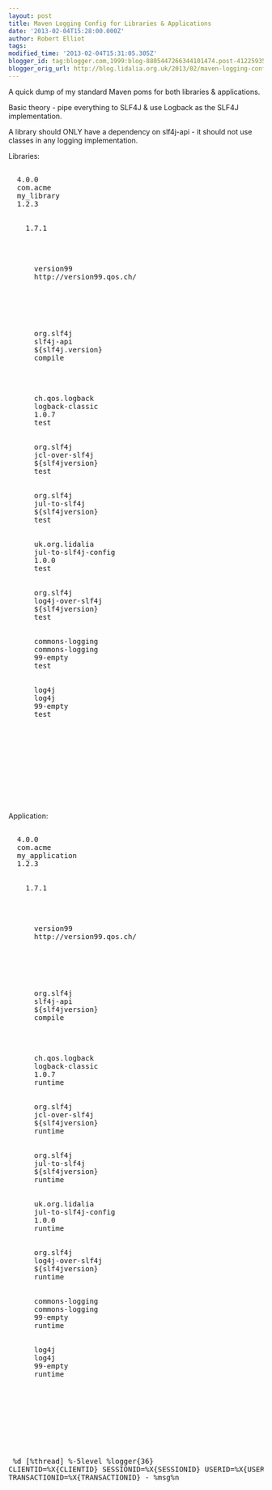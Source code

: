 ```yaml
---
layout: post
title: Maven Logging Config for Libraries & Applications
date: '2013-02-04T15:28:00.000Z'
author: Robert Elliot
tags: 
modified_time: '2013-02-04T15:31:05.305Z'
blogger_id: tag:blogger.com,1999:blog-8805447266344101474.post-4122593573737722979
blogger_orig_url: http://blog.lidalia.org.uk/2013/02/maven-logging-config-for-libraries.html
---
```


A quick dump of my standard Maven poms for both libraries &amp; applications.

Basic theory - pipe everything to SLF4J &amp; use Logback as the SLF4J implementation.

A library should ONLY have a dependency on slf4j-api - it should not use classes in any logging implementation.

Libraries:
<pre class="brush:xml" title="pom.xml"><project xmlns:xsi="http://www.w3.org/2001/XMLSchema-instance" xmlns="http://maven.apache.org/POM/4.0.0" xsi:schemalocation="http://maven.apache.org/POM/4.0.0 http://maven.apache.org/xsd/maven-4.0.0.xsd">
  <modelversion>4.0.0</modelversion>
  <groupid>com.acme</groupid>
  <artifactid>my_library</artifactid>
  <version>1.2.3</version>

  <properties>
    <slf4jversion>1.7.1</slf4jversion>
  </properties>

  <repositories>
    <repository>
      <id>version99</id>
      <url>http://version99.qos.ch/</url>
    </repository>
  </repositories>

  <dependencies>
    <!-- COMPILE -->
    <dependency>
      <groupid>org.slf4j</groupid>
      <artifactid>slf4j-api</artifactid>
      <version>${slf4j.version}</version>
      <scope>compile</scope>
    </dependency>

    <!-- TEST -->
    <dependency>
      <groupid>ch.qos.logback</groupid>
      <artifactid>logback-classic</artifactid>
      <version>1.0.7</version>
      <scope>test</scope>
    </dependency>
    <dependency>
      <groupid>org.slf4j</groupid>
      <artifactid>jcl-over-slf4j</artifactid>
      <version>${slf4jversion}</version>
      <scope>test</scope>
    </dependency>
    <dependency>
      <groupid>org.slf4j</groupid>
      <artifactid>jul-to-slf4j</artifactid>
      <version>${slf4jversion}</version>
      <scope>test</scope>
    </dependency>
    <dependency>
      <groupid>uk.org.lidalia</groupid>
      <artifactid>jul-to-slf4j-config</artifactid>
      <version>1.0.0</version>
      <scope>test</scope>
    </dependency>
    <dependency>
      <groupid>org.slf4j</groupid>
      <artifactid>log4j-over-slf4j</artifactid>
      <version>${slf4jversion}</version>
      <scope>test</scope>
    </dependency>
    <dependency>
      <groupid>commons-logging</groupid>
      <artifactid>commons-logging</artifactid>
      <version>99-empty</version>
      <scope>test</scope>
    </dependency>
    <dependency>
      <groupid>log4j</groupid>
      <artifactid>log4j</artifactid>
      <version>99-empty</version>
      <scope>test</scope>
    </dependency>
  </dependencies>
</project>
</pre><pre class="brush:xml" title="src/test/resources/logback-test.xml"><configuration>
  <jmxconfigurator></jmxconfigurator>
  <contextlistener class="ch.qos.logback.classic.jul.LevelChangePropagator"></contextlistener>
  <root level="off"></root>
</configuration>
</pre>
Application:
<pre class="brush:xml" title="pom.xml"><project xmlns:xsi="http://www.w3.org/2001/XMLSchema-instance" xmlns="http://maven.apache.org/POM/4.0.0" xsi:schemalocation="http://maven.apache.org/POM/4.0.0 http://maven.apache.org/xsd/maven-4.0.0.xsd">
  <modelversion>4.0.0</modelversion>
  <groupid>com.acme</groupid>
  <artifactid>my_application</artifactid>
  <version>1.2.3</version>

  <properties>
    <slf4jversion>1.7.1</slf4jversion>
  </properties>

  <repositories>
    <repository>
      <id>version99</id>
      <url>http://version99.qos.ch/</url>
    </repository>
  </repositories>

  <dependencies>
    <!-- COMPILE -->
    <dependency>
      <groupid>org.slf4j</groupid>
      <artifactid>slf4j-api</artifactid>
      <version>${slf4jversion}</version>
      <scope>compile</scope>
    </dependency>

    <!-- RUNTIME -->
    <dependency>
      <groupid>ch.qos.logback</groupid>
      <artifactid>logback-classic</artifactid>
      <version>1.0.7</version>
      <scope>runtime</scope>
    </dependency>
    <dependency>
      <groupid>org.slf4j</groupid>
      <artifactid>jcl-over-slf4j</artifactid>
      <version>${slf4jversion}</version>
      <scope>runtime</scope>
    </dependency>
    <dependency>
      <groupid>org.slf4j</groupid>
      <artifactid>jul-to-slf4j</artifactid>
      <version>${slf4jversion}</version>
      <scope>runtime</scope>
    </dependency>
    <dependency>
      <groupid>uk.org.lidalia</groupid>
      <artifactid>jul-to-slf4j-config</artifactid>
      <version>1.0.0</version>
      <scope>runtime</scope>
    </dependency>
    <dependency>
      <groupid>org.slf4j</groupid>
      <artifactid>log4j-over-slf4j</artifactid>
      <version>${slf4jversion}</version>
      <scope>runtime</scope>
    </dependency>
    <dependency>
      <groupid>commons-logging</groupid>
      <artifactid>commons-logging</artifactid>
      <version>99-empty</version>
      <scope>runtime</scope>
    </dependency>
    <dependency>
      <groupid>log4j</groupid>
      <artifactid>log4j</artifactid>
      <version>99-empty</version>
      <scope>runtime</scope>
    </dependency>
  </dependencies>
</project>
</pre><pre class="brush:xml" title="src/main/resources/logback.xml"><configuration>
  <jmxconfigurator></jmxconfigurator>
  <contextlistener class="ch.qos.logback.classic.jul.LevelChangePropagator"></contextlistener>
  <appender class="ch.qos.logback.core.ConsoleAppender" name="sysout">
    <encoder>
       <pattern>%d [%thread] %-5level %logger{36} CLIENTID=%X{CLIENTID} SESSIONID=%X{SESSIONID} USERID=%X{USERID} TRANSACTIONID=%X{TRANSACTIONID} - %msg%n</pattern>
    </encoder>
  </appender>
  <root level="warn">
    <appender-ref ref="sysout">
  </appender-ref></root>
  <logger level="info" name="com.acme"></logger>
</configuration>
</pre>